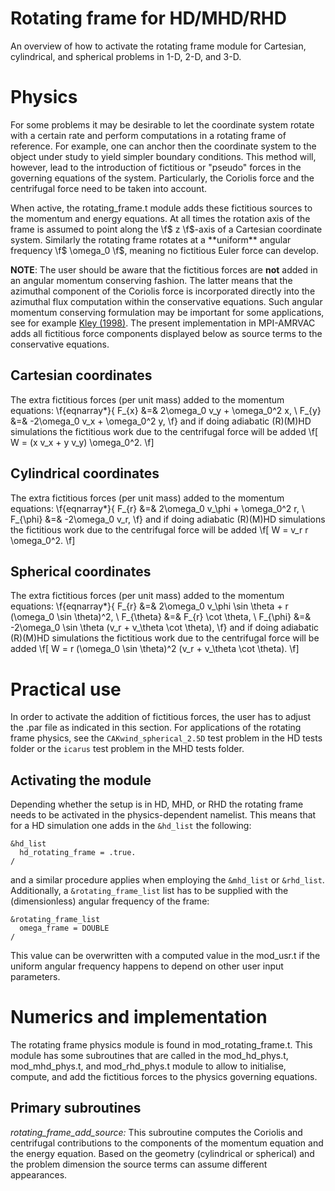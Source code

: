 # Rotating frame for HD/MHD/RHD

An overview of how to activate the rotating frame module for Cartesian, cylindrical, and spherical problems in 1-D, 2-D, and 3-D.

# Physics

For some problems it may be desirable to let the coordinate system rotate with a certain rate and perform computations in a rotating frame of reference. For example, one can anchor then the coordinate system to the object under study to yield simpler boundary conditions. This method will, however, lead to the introduction of fictitious or "pseudo" forces in the governing equations of the system. Particularly, the Coriolis force and the centrifugal force need to be taken into account.

When active, the rotating_frame.t module adds these fictitious sources to the momentum and energy equations. At all times the rotation axis of the frame is assumed to point along the \f$ z \f$-axis of a Cartesian coordinate system. Similarly the rotating frame rotates at a **uniform** angular frequency \f$ \omega_0 \f$, meaning no fictitious Euler force can develop.

**NOTE**: The user should be aware that the fictitious forces are **not** added in an angular momentum conserving fashion. The latter means that the azimuthal component of the Coriolis force is incorporated directly into the azimuthal flux computation within the conservative equations. Such angular momentum conserving formulation may be important for some applications, see for example [Kley (1998)](https://ui.adsabs.harvard.edu/abs/1998A%26A...338L..37K/abstract). The present implementation in MPI-AMRVAC adds all fictitious force components displayed below as source terms to the conservative equations.

## Cartesian coordinates

The extra fictitious forces (per unit mass) added to the momentum equations:
\f{eqnarray*}{
 F_{x} &=& 2\omega_0 v_y + \omega_0^2 x, \\
 F_{y} &=& -2\omega_0 v_x + \omega_0^2 y,
\f}
and if doing adiabatic (R)(M)HD simulations the fictitious work due to the centrifugal force will be added
\f[
W = (x v_x + y v_y) \omega_0^2.
\f]

## Cylindrical coordinates

The extra fictitious forces (per unit mass) added to the momentum equations:
\f{eqnarray*}{
 F_{r}    &=& 2\omega_0 v_\phi + \omega_0^2 r, \\
 F_{\phi} &=& -2\omega_0 v_r,
\f}
and if doing adiabatic (R)(M)HD simulations the fictitious work due to the centrifugal force will be added
\f[
W = v_r r \omega_0^2.
\f]

## Spherical coordinates

The extra fictitious forces (per unit mass) added to the momentum equations:
\f{eqnarray*}{
 F_{r}  &=& 2\omega_0 v_\phi \sin \theta + r (\omega_0 \sin \theta)^2, \\
 F_{\theta} &=& F_{r} \cot \theta, \\
 F_{\phi} &=& -2\omega_0 \sin \theta (v_r + v_\theta \cot \theta),
\f}
and if doing adiabatic (R)(M)HD simulations the fictitious work due to the centrifugal force will be added
\f[
W = r (\omega_0 \sin \theta)^2 (v_r + v_\theta \cot \theta).
\f]

# Practical use
In order to activate the addition of fictitious forces, the user has to adjust the .par file as indicated in this section. For applications of the rotating frame physics, see the `CAKwind_spherical_2.5D` test problem in the HD tests folder or the `icarus` test problem in the MHD tests folder.

## Activating the module
Depending whether the setup is in HD, MHD, or RHD the rotating frame needs to be activated in the physics-dependent namelist. This means that for a HD simulation one adds in the `&hd_list` the following:
```
&hd_list
  hd_rotating_frame = .true.
/
```
and a similar procedure applies when employing the `&mhd_list` or `&rhd_list`. Additionally, a `&rotating_frame_list` list has to be supplied with the (dimensionless) angular frequency of the frame:
```
&rotating_frame_list
  omega_frame = DOUBLE
/
```
This value can be overwritten with a computed value in the mod_usr.t if the uniform angular frequency happens to depend on other user input parameters.

# Numerics and implementation

The rotating frame physics module is found in mod_rotating_frame.t. This module has some subroutines that are called in the mod_hd_phys.t, mod_mhd_phys.t, and mod_rhd_phys.t module to allow to initialise, compute, and add the fictitious forces to the physics governing equations.

## Primary subroutines

*rotating_frame_add_source:*
This subroutine computes the Coriolis and centrifugal contributions to the components of the momentum equation and the energy equation. Based on the geometry (cylindrical or spherical) and the problem dimension the source terms can assume different appearances.

